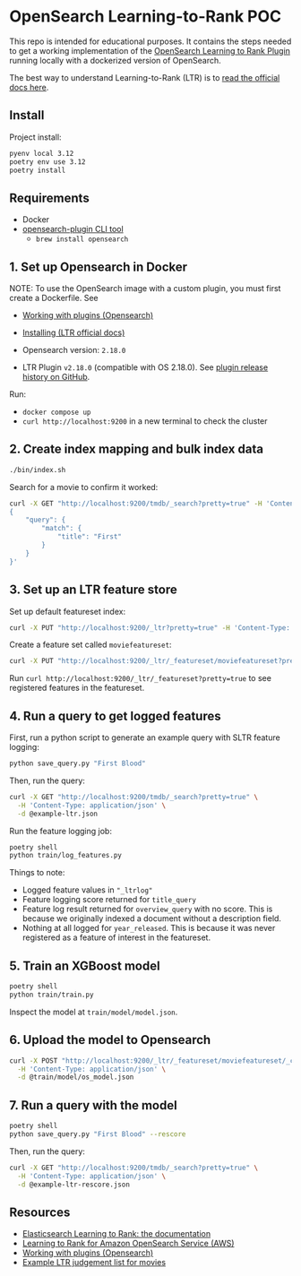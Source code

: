 # OpenSearch Learning-to-Rank POC

This repo is intended for educational purposes. It contains the steps needed to get a working implementation of the
[OpenSearch Learning to Rank Plugin](https://github.com/o19s/elasticsearch-learning-to-rank) running locally with a dockerized version of OpenSearch.

The best way to understand Learning-to-Rank (LTR) is to [read the official docs here](https://elasticsearch-learning-to-rank.readthedocs.io/en/latest/index.html).

## Install

Project install:
```sh
pyenv local 3.12
poetry env use 3.12
poetry install
```


## Requirements
- Docker
- [opensearch-plugin CLI tool](https://opensearch.org/docs/latest/install-and-configure/plugins/)
    - `brew install opensearch`

## 1. Set up Opensearch in Docker

NOTE: To use the OpenSearch image with a custom plugin, you must first create a Dockerfile. See 
- [Working with plugins (Opensearch)](https://opensearch.org/docs/latest/install-and-configure/install-opensearch/docker#working-with-plugins)
- [Installing (LTR official docs)](https://elasticsearch-learning-to-rank.readthedocs.io/en/latest/index.html#installing)

- Opensearch version: `2.18.0`
- LTR Plugin `v2.18.0` (compatible with OS 2.18.0). See [plugin release history on GitHub](https://github.com/opensearch-project/opensearch-learning-to-rank-base/releases).

Run:
- `docker compose up`
- `curl http://localhost:9200` in a new terminal to check the cluster

## 2. Create index mapping and bulk index data

```sh
./bin/index.sh
```

Search for a movie to confirm it worked:

```sh
curl -X GET "http://localhost:9200/tmdb/_search?pretty=true" -H 'Content-Type: application/json' -d'
{
    "query": {
        "match": {
            "title": "First"
        }
    }
}'
```

## 3. Set up an LTR feature store

Set up default featureset index:
```sh
curl -X PUT "http://localhost:9200/_ltr?pretty=true" -H 'Content-Type: application/json'
```

Create a feature set called `moviefeatureset`:
```sh
curl -X PUT "http://localhost:9200/_ltr/_featureset/moviefeatureset?pretty=true" -H 'Content-Type: application/json' -d '@featureset.json'
```

Run `curl http://localhost:9200/_ltr/_featureset?pretty=true` to see registered features in the featureset.

## 4. Run a query to get logged features

First, run a python script to generate an example query with SLTR feature logging:
```py
python save_query.py "First Blood"
```

Then, run the query:
```sh
curl -X GET "http://localhost:9200/tmdb/_search?pretty=true" \
  -H 'Content-Type: application/json' \
  -d @example-ltr.json
```

Run the feature logging job:

```sh
poetry shell
python train/log_features.py
```

Things to note:
- Logged feature values in `"_ltrlog"`
- Feature logging score returned for `title_query`
- Feature log result returned for `overview_query` with no score. This is because we originally indexed a document without a description field.
- Nothing at all logged for `year_released`. This is because it was never registered as a feature of interest in the featureset.

## 5. Train an XGBoost model

```sh
poetry shell
python train/train.py
```

Inspect the model at `train/model/model.json`.

## 6. Upload the model to Opensearch

```sh
curl -X POST "http://localhost:9200/_ltr/_featureset/moviefeatureset/_createmodel" \
  -H 'Content-Type: application/json' \
  -d @train/model/os_model.json
```

## 7. Run a query with the model

```sh
poetry shell
python save_query.py "First Blood" --rescore
```

Then, run the query:
```sh
curl -X GET "http://localhost:9200/tmdb/_search?pretty=true" \
  -H 'Content-Type: application/json' \
  -d @example-ltr-rescore.json
```

## Resources
- [Elasticsearch Learning to Rank: the documentation](https://elasticsearch-learning-to-rank.readthedocs.io/en/latest/index.html)
- [Learning to Rank for Amazon OpenSearch Service (AWS)](https://docs.aws.amazon.com/opensearch-service/latest/developerguide/learning-to-rank.html)
- [Working with plugins (Opensearch)](https://opensearch.org/docs/latest/install-and-configure/install-opensearch/docker#working-with-plugins)
- [Example LTR judgement list for movies](https://github.com/o19s/elasticsearch-ltr-demo/blob/master/train/movie_judgments.txt)

